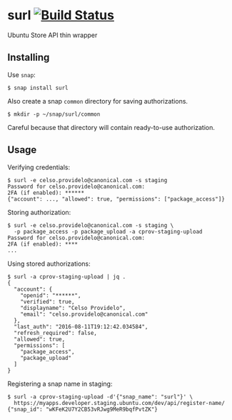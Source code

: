 # surl [![Build Status](https://travis-ci.org/cprov/surl.svg?branch=master)](https://travis-ci.org/cprov/surl)
Ubuntu Store API thin wrapper


## Installing

Use `snap`:

    $ snap install surl

Also create a snap `common` directory for saving authorizations.

    $ mkdir -p ~/snap/surl/common

Careful because that directory will contain ready-to-use authorization.

## Usage

Verifying credentials:

    $ surl -e celso.providelo@canonical.com -s staging
    Password for celso.providelo@canonical.com:
    2FA (if enabled): ******
    {"account": ..., "allowed": true, "permissions": ["package_access"]}

Storing authorization:

    $ surl -e celso.providelo@canonical.com -s staging \
      -p package_access -p package_upload -a cprov-staging-upload
    Password for celso.providelo@canonical.com:
    2FA (if enabled): ****
    ...

Using stored authorizations:

    $ surl -a cprov-staging-upload | jq .
    {
      "account": {
        "openid": "******",
        "verified": true,
        "displayname": "Celso Providelo",
        "email": "celso.providelo@canonical.com"
      },
      "last_auth": "2016-08-11T19:12:42.034584",
      "refresh_required": false,
      "allowed": true,
      "permissions": [
        "package_access",
        "package_upload"
      ]
    }

Registering a snap name in staging:

    $ surl -a cprov-staging-upload -d'{"snap_name": "surl"}' \
      https://myapps.developer.staging.ubuntu.com/dev/api/register-name/
    {"snap_id": "wKFeK2U7Y2CB53vRJwg9MeR9bqfPvtZK"}
